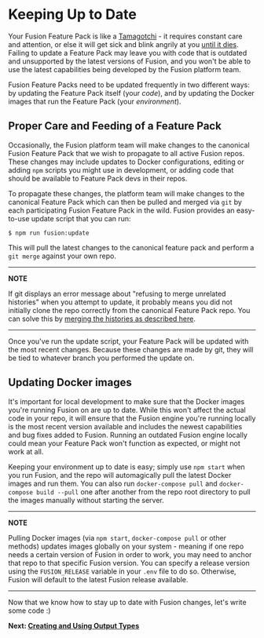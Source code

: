 # Keeping Up to Date

Your Fusion Feature Pack is like a [Tamagotchi](https://www.youtube.com/watch?v=YueDmq-w9X8) - it requires constant care and attention, or else it will get sick and blink angrily at you [until it dies](https://www.youtube.com/watch?v=uBmRjP7kJBE). Failing to update a Feature Pack may leave you with code that is outdated and unsupported by the latest versions of Fusion, and you won't be able to use the latest capabilities being developed by the Fusion platform team.

Fusion Feature Packs need to be updated frequently in two different ways: by updating the Feature Pack itself (your *code*), and by updating the Docker images that run the Feature Pack (your *environment*).

## Proper Care and Feeding of a Feature Pack

Occasionally, the Fusion platform team will make changes to the canonical Fusion Feature Pack that we wish to propagate to all active Fusion repos. These changes may include updates to Docker configurations, editing or adding `npm` scripts you might use in development, or adding code that should be available to Feature Pack devs in their repos.

To propagate these changes, the platform team will make changes to the canonical Feature Pack which can then be pulled and merged via `git` by each participating Fusion Feature Pack in the wild. Fusion provides an easy-to-use update script that you can run:

```
$ npm run fusion:update
```
This will pull the latest changes to the canonical feature pack and perform a `git merge` against your own repo. 

---
**NOTE**

If git displays an error message about "refusing to merge unrelated histories" when you attempt to update, it probably means you did not initially clone the repo correctly from the canonical Feature Pack repo. You can solve this by [merging the histories as described here](https://arcpublishing.atlassian.net/wiki/spaces/APF/pages/295436545/I+can+t+run+the+Fusion+update+script+because+Git+complains+about+unrelated+histories).

---

Once you've run the update script, your Feature Pack will be updated with the most recent changes. Because these changes are made by git, they will be tied to whatever branch you performed the update on.

## Updating Docker images

It's important for local development to make sure that the Docker images you're running Fusion on are up to date. While this won't affect the actual code in your repo, it will ensure that the Fusion engine you're running locally is the most recent version available and includes the newest capabilities and bug fixes added to Fusion. Running an outdated Fusion engine locally could mean your Feature Pack won't function as expected, or might not work at all.

Keeping your environment up to date is easy; simply use `npm start` when you run Fusion, and the repo will automagically pull the latest Docker images and run them. You can also run `docker-compose pull` and `docker-compose build --pull` one after another from the repo root directory to pull the images manually without starting the server.

---
**NOTE**

Pulling Docker images (via `npm start`, `docker-compose pull` or other methods) updates images globally on your system - meaning if one repo needs a certain version of Fusion in order to work, you may need to anchor that repo to that specific Fusion version. You can specify a release version using the `FUSION_RELEASE` variable in your `.env` file to do so. Otherwise, Fusion will default to the latest Fusion release available.

---

Now that we know how to stay up to date with Fusion changes, let's write some code :)

**Next: [Creating and Using Output Types](./creating-using-output-types.md)**
